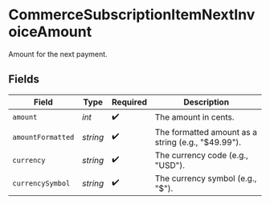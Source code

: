 # CommerceSubscriptionItemNextInvoiceAmount

Amount for the next payment.


## Fields

| Field                                              | Type                                               | Required                                           | Description                                        |
| -------------------------------------------------- | -------------------------------------------------- | -------------------------------------------------- | -------------------------------------------------- |
| `amount`                                           | *int*                                              | :heavy_check_mark:                                 | The amount in cents.                               |
| `amountFormatted`                                  | *string*                                           | :heavy_check_mark:                                 | The formatted amount as a string (e.g., "$49.99"). |
| `currency`                                         | *string*                                           | :heavy_check_mark:                                 | The currency code (e.g., "USD").                   |
| `currencySymbol`                                   | *string*                                           | :heavy_check_mark:                                 | The currency symbol (e.g., "$").                   |